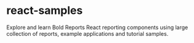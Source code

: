# react-samples
Explore and learn Bold Reports React reporting components using large collection of reports, example applications and tutorial samples.
